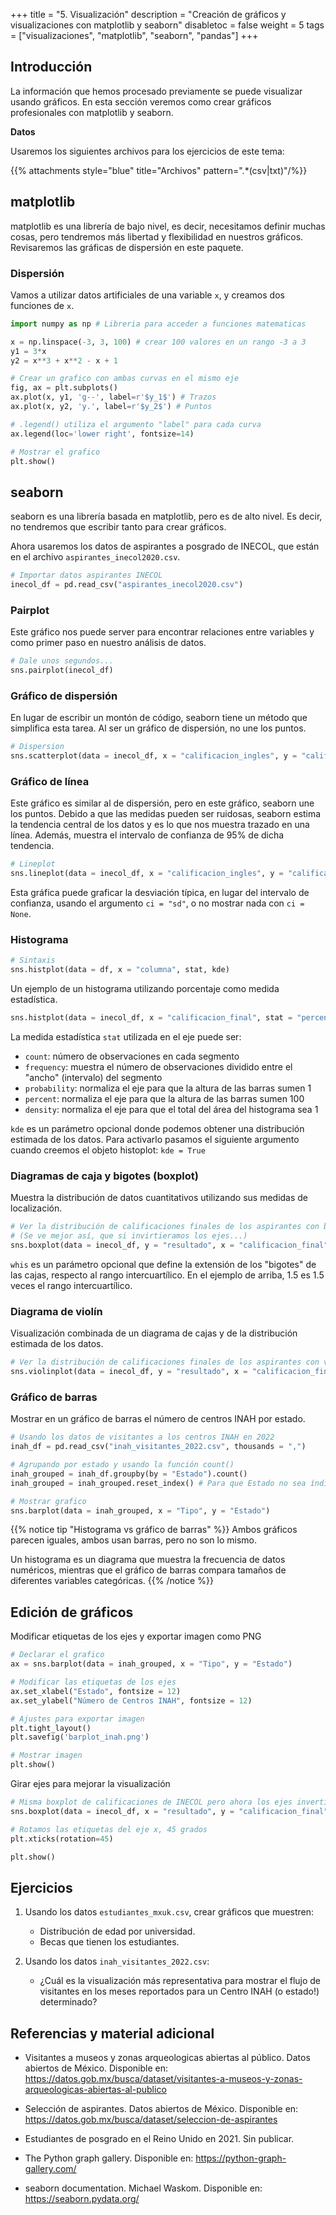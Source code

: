 +++
title = "5. Visualización"
description = "Creación de gráficos y visualizaciones con matplotlib y seaborn"
disabletoc = false
weight = 5
tags = ["visualizaciones", "matplotlib", "seaborn", "pandas"]
+++

## Introducción

La información que hemos procesado previamente se puede visualizar usando
gráficos. En esta sección veremos como crear gráficos profesionales con 
matplotlib y seaborn.

**Datos**

Usaremos los siguientes archivos para los ejercicios de este tema:

{{% attachments style="blue" title="Archivos" pattern=".*(csv|txt)"/%}}

## matplotlib

matplotlib es una librería de bajo nivel, es decir, necesitamos definir muchas
cosas, pero tendremos más libertad y flexibilidad en nuestros gráficos. 
Revisaremos las gráficas de dispersión en este paquete.  

### Dispersión

Vamos a utilizar datos artificiales de una variable `x`, y creamos dos funciones 
de `x`.

```python
import numpy as np # Libreria para acceder a funciones matematicas

x = np.linspace(-3, 3, 100) # crear 100 valores en un rango -3 a 3
y1 = 3*x
y2 = x**3 + x**2 - x + 1

# Crear un grafico con ambas curvas en el mismo eje
fig, ax = plt.subplots()
ax.plot(x, y1, 'g--', label=r'$y_1$') # Trazos
ax.plot(x, y2, 'y.', label=r'$y_2$') # Puntos

# .legend() utiliza el argumento "label" para cada curva
ax.legend(loc='lower right', fontsize=14)

# Mostrar el grafico
plt.show()
```

## seaborn

seaborn es una librería basada en matplotlib, pero es de alto nivel. Es decir,
no tendremos que escribir tanto para crear gráficos.

Ahora usaremos los datos de aspirantes a posgrado de INECOL, que están en el 
archivo `aspirantes_inecol2020.csv`. 

```python
# Importar datos aspirantes INECOL
inecol_df = pd.read_csv("aspirantes_inecol2020.csv")
```

### Pairplot

Este gráfico nos puede server para encontrar relaciones entre variables y como
primer paso en nuestro análisis de datos. 

```python
# Dale unos segundos...
sns.pairplot(inecol_df)
```

### Gráfico de dispersión

En lugar de escribir un montón de código, seaborn tiene un método que simplifica
esta tarea. Al ser un gráfico de dispersión, no une los puntos.

```python
# Dispersion
sns.scatterplot(data = inecol_df, x = "calificacion_ingles", y = "calificacion_final")
```

### Gráfico de línea

Este gráfico es similar al de dispersión, pero en este gráfico, seaborn une los
puntos. Debido a que las medidas pueden ser ruidosas, seaborn estima la tendencia
central de los datos y es lo que nos muestra trazado en una línea. Además, 
muestra el intervalo de confianza de 95% de dicha tendencia.

```python
# Lineplot
sns.lineplot(data = inecol_df, x = "calificacion_ingles", y = "calificacion_final")
```

Esta gráfica puede graficar la desviación típica, en lugar del intervalo de 
confianza, usando el argumento `ci = "sd"`, o no mostrar nada con `ci = None`.

### Histograma

```python
# Sintaxis
sns.histplot(data = df, x = "columna", stat, kde)
```

Un ejemplo de un histograma utilizando porcentaje como medida estadística.

```python
sns.histplot(data = inecol_df, x = "calificacion_final", stat = "percent")
```

La medida estadística `stat` utilizada en el eje puede ser:

- `count`: número de observaciones en cada segmento
- `frequency`: muestra el número de observaciones dividido entre el "ancho" (intervalo) del segmento
- `probability`: normaliza el eje para que la altura de las barras sumen 1
- `percent`: normaliza el eje para que la altura de las barras sumen 100
- `density`: normaliza el eje para que el total del área del histograma sea 1

`kde` es un parámetro opcional donde podemos obtener una distribución estimada
de los datos. Para activarlo pasamos el siguiente argumento cuando creemos el 
objeto histoplot: `kde = True`

### Diagramas de caja y bigotes (boxplot)

Muestra la distribución de datos cuantitativos utilizando sus medidas de
localización.

```python
# Ver la distribución de calificaciones finales de los aspirantes con boxplot
# (Se ve mejor así, que si invirtieramos los ejes...)
sns.boxplot(data = inecol_df, y = "resultado", x = "calificacion_final", whis = 1.5)
```

`whis` es un parámetro opcional que define la extensión de los "bigotes" de las
cajas, respecto al rango intercuartílico. En el ejemplo de arriba, 1.5 es 1.5 
veces el rango intercuartílico.

### Diagrama de violín

Visualización combinada de un diagrama de cajas y de la distribución estimada de
los datos.

```python
# Ver la distribución de calificaciones finales de los aspirantes con violinplot
sns.violinplot(data = inecol_df, y = "resultado", x = "calificacion_final")
```

### Gráfico de barras

Mostrar en un gráfico de barras el número de centros INAH por estado.

```python
# Usando los datos de visitantes a los centros INAH en 2022
inah_df = pd.read_csv("inah_visitantes_2022.csv", thousands = ",")

# Agrupando por estado y usando la función count()
inah_grouped = inah_df.groupby(by = "Estado").count()
inah_grouped = inah_grouped.reset_index() # Para que Estado no sea índice/label

# Mostrar grafico
sns.barplot(data = inah_grouped, x = "Tipo", y = "Estado")
```

{{% notice tip "Histograma vs gráfico de barras" %}}
Ambos gráficos parecen iguales, ambos usan barras, pero no son lo mismo.

Un histograma es un diagrama que muestra la frecuencia de datos numéricos,
mientras que el gráfico de barras compara tamaños de diferentes variables 
categóricas.
{{% /notice %}}

## Edición de gráficos

Modificar etiquetas de los ejes y exportar imagen como PNG

```python
# Declarar el grafico
ax = sns.barplot(data = inah_grouped, x = "Tipo", y = "Estado")

# Modificar las etiquetas de los ejes
ax.set_xlabel("Estado", fontsize = 12)
ax.set_ylabel("Número de Centros INAH", fontsize = 12)

# Ajustes para exportar imagen
plt.tight_layout()
plt.savefig('barplot_inah.png')

# Mostrar imagen
plt.show()
```

Girar ejes para mejorar la visualización

```python
# Misma boxplot de calificaciones de INECOL pero ahora los ejes invertidos
sns.boxplot(data = inecol_df, x = "resultado", y = "calificacion_final", whis = 1.5)

# Rotamos las etiquetas del eje x, 45 grados
plt.xticks(rotation=45)

plt.show()
```

## Ejercicios

1. Usando los datos `estudiantes_mxuk.csv`, crear gráficos que muestren:
   - Distribución de edad por universidad. 
   - Becas que tienen los estudiantes.

2. Usando los datos `inah_visitantes_2022.csv`:
   - ¿Cuál es la visualización más representativa para mostrar el flujo de
   visitantes en los meses reportados para un Centro INAH (o estado!) determinado?

## Referencias y material adicional

- Visitantes a museos y zonas arqueologicas abiertas al público. Datos abiertos 
de México. Disponible en: 
https://datos.gob.mx/busca/dataset/visitantes-a-museos-y-zonas-arqueologicas-abiertas-al-publico

- Selección de aspirantes. Datos abiertos de México. Disponible en: 
https://datos.gob.mx/busca/dataset/seleccion-de-aspirantes

- Estudiantes de posgrado en el Reino Unido en 2021. Sin publicar.

- The Python graph gallery. Disponible en: https://python-graph-gallery.com/

- seaborn documentation. Michael Waskom. Disponible en: https://seaborn.pydata.org/